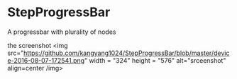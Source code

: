 # StepProgressBar
A progressbar with plurality of nodes

the screenshot 
<img src="https://github.com/kangyang1024/StepProgressBar/blob/master/device-2016-08-07-172541.png" width = "324" height = "576" alt="srceenshot" align=center /img>

